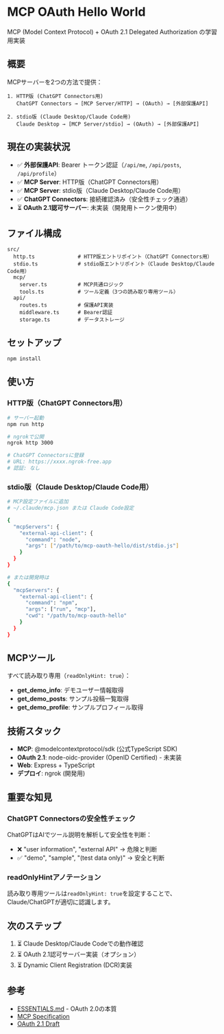 # MCP OAuth Hello World

MCP (Model Context Protocol) + OAuth 2.1 Delegated Authorization の学習用実装

## 概要

MCPサーバーを2つの方法で提供：

```
1. HTTP版 (ChatGPT Connectors用)
   ChatGPT Connectors → [MCP Server/HTTP] → (OAuth) → [外部保護API]

2. stdio版 (Claude Desktop/Claude Code用)
   Claude Desktop → [MCP Server/stdio] → (OAuth) → [外部保護API]
```

## 現在の実装状況

- ✅ **外部保護API**: Bearer トークン認証（`/api/me`, `/api/posts`, `/api/profile`）
- ✅ **MCP Server**: HTTP版（ChatGPT Connectors用）
- ✅ **MCP Server**: stdio版（Claude Desktop/Claude Code用）
- ✅ **ChatGPT Connectors**: 接続確認済み（安全性チェック通過）
- ⏳ **OAuth 2.1認可サーバー**: 未実装（開発用トークン使用中）

## ファイル構成

```
src/
  http.ts              # HTTP版エントリポイント（ChatGPT Connectors用）
  stdio.ts             # stdio版エントリポイント（Claude Desktop/Claude Code用）
  mcp/
    server.ts          # MCP共通ロジック
    tools.ts           # ツール定義（3つの読み取り専用ツール）
  api/
    routes.ts          # 保護API実装
    middleware.ts      # Bearer認証
    storage.ts         # データストレージ
```

## セットアップ

```bash
npm install
```

## 使い方

### HTTP版（ChatGPT Connectors用）

```bash
# サーバー起動
npm run http

# ngrokで公開
ngrok http 3000

# ChatGPT Connectorsに登録
# URL: https://xxxx.ngrok-free.app
# 認証: なし
```

### stdio版（Claude Desktop/Claude Code用）

```bash
# MCP設定ファイルに追加
# ~/.claude/mcp.json または Claude Code設定

{
  "mcpServers": {
    "external-api-client": {
      "command": "node",
      "args": ["/path/to/mcp-oauth-hello/dist/stdio.js"]
    }
  }
}

# または開発時は
{
  "mcpServers": {
    "external-api-client": {
      "command": "npm",
      "args": ["run", "mcp"],
      "cwd": "/path/to/mcp-oauth-hello"
    }
  }
}
```

## MCPツール

すべて読み取り専用（`readOnlyHint: true`）：

- **get_demo_info**: デモユーザー情報取得
- **get_demo_posts**: サンプル投稿一覧取得
- **get_demo_profile**: サンプルプロフィール取得

## 技術スタック

- **MCP**: @modelcontextprotocol/sdk (公式TypeScript SDK)
- **OAuth 2.1**: node-oidc-provider (OpenID Certified) - 未実装
- **Web**: Express + TypeScript
- **デプロイ**: ngrok (開発用)

## 重要な知見

### ChatGPT Connectorsの安全性チェック

ChatGPTはAIでツール説明を解析して安全性を判断：

- ❌ "user information", "external API" → 危険と判断
- ✅ "demo", "sample", "(test data only)" → 安全と判断

### readOnlyHintアノテーション

読み取り専用ツールは`readOnlyHint: true`を設定することで、Claude/ChatGPTが適切に認識します。

## 次のステップ

1. ⏳ Claude Desktop/Claude Codeでの動作確認
2. ⏳ OAuth 2.1認可サーバー実装（オプション）
3. ⏳ Dynamic Client Registration (DCR)実装

## 参考

- [ESSENTIALS.md](../ESSENTIALS.md) - OAuth 2.0の本質
- [MCP Specification](https://modelcontextprotocol.io/)
- [OAuth 2.1 Draft](https://datatracker.ietf.org/doc/html/draft-ietf-oauth-v2-1-11)
